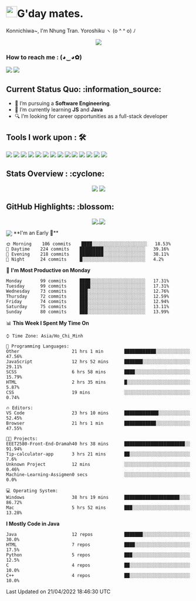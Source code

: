 <h1><img src="https://emojis.slackmojis.com/emojis/images/1531849430/4246/blob-sunglasses.gif?1531849430" width="30"/>G'day mates.</h1>

Konnichiwa~, I'm Nhung Tran. Yoroshiku 	ヽ (o ^ ^ o) ﾉ
<p align="center"><img src="https://readme-typing-svg.herokuapp.com?vCenter=true&width=500&lines=Software+Engineering+Student;Year+Two;RMIT+University" /></p>

### How to reach me : (◕‿◕✿)
<a href="mailto: nhungmaitran1412@gmail.com">
<a href="https://www.linkedin.com/in/nhung-tran-528396210/"><img src="https://img.shields.io/badge/Matsuri-%230077B5.svg?&style=for-the-badge&logo=linkedin&logoColor=white" ></a>  <a href="www.discordapp.com/users/1312"><img src="https://img.shields.io/badge/Discord-5865F2?style=for-the-badge&logo=discord&logoColor=white" ></a>  
  
 <h2>Current Status Quo: :information_source:</h2>
  
- 💼 I’m pursuing a <strong>Software Engineering</strong>.
- 🌱 I’m currently learning <strong>JS</strong> and <strong>Java</strong>
- 🔍 I’m looking for career opportunities as a full-stack developer
 <h2>Tools I work upon : 🛠</h2>
  
<!-- <img src="">   -->
<img src="https://img.shields.io/badge/HTML5-E34F26?style=for-the-badge&logo=html5&logoColor=white">  <img src="https://img.shields.io/badge/CSS3-1572B6?style=for-the-badge&logo=css3&logoColor=white">   <img src="https://img.shields.io/badge/Java%20-%23E00033.svg?&style=for-the-badge&logo=java&logoColor=white">   <img src="https://img.shields.io/badge/python%20-%2314354C.svg?&style=for-the-badge&logo=python&logoColor=white">   <img src="https://img.shields.io/badge/c++%20-%2300599C.svg?&style=for-the-badge&logo=c%2B%2B&logoColor=white">   <img src="https://img.shields.io/badge/MySQL-005C84?style=for-the-badge&logo=mysql&logoColor=white">    <img src="https://img.shields.io/badge/git%20-%23F05032.svg?&style=for-the-badge&logo=git&logoColor=white"/>   <img src="http://img.shields.io/badge/-VS%20Code-000000?style=for-the-badge&logo=Visual-studio-code&logoColor=blue"> <img src="https://img.shields.io/badge/Arduino_IDE-00979D?style=for-the-badge&logo=arduino&logoColor=white"> <img src="https://img.shields.io/badge/Codewars-B1361E?style=for-the-badge&logo=Codewars&logoColor=white"> <img src="https://img.shields.io/badge/PyCharm-000000.svg?&style=for-the-badge&logo=PyCharm&logoColor=white"> <img src="https://img.shields.io/badge/Visual_Studio-5C2D91?style=for-the-badge&logo=visual%20studio&logoColor=white">  <img src="https://img.shields.io/badge/Visual_Studio_Code-0078D4?style=for-the-badge&logo=visual%20studio%20code&logoColor=white"> <img src="https://img.shields.io/badge/-Hackerrank-2EC866?style=for-the-badge&logo=HackerRank&logoColor=white">

  <h2>Stats Overview : :cyclone: </h2>
  <p align="center">
<img align="center" src="https://github-readme-stats.vercel.app/api?username=wi2liamalpha&show_icons=true&count_private=true&hide=stars&include_all_commits=false&theme=aura" />
<img align="center" src="https://github-profile-trophy.vercel.app/?username=wi2liamalpha&theme=dracula&no-bg=true&row=1"/>
  </p>

  <h2>GitHub Highlights: :blossom:</h2>
  <p align="center">
<a href="">
  <img align="center" src="https://github-readme-stats.vercel.app/api/top-langs/?username=Puppychan&langs_count=8&layout=compact&theme=material-palenight&hide=html,Tcl" />
</a>
<a href="">
  <img align="center" src="http://github-readme-streak-stats.herokuapp.com?user=Puppychan&theme=material-palenight"/>
</a>
  </p>
 <img align="center" src="https://activity-graph.herokuapp.com/graph?username=Puppychan&theme=react-dark"/>
<!--START_SECTION:waka-->
**I'm an Early 🐤** 

```text
🌞 Morning    106 commits    ████░░░░░░░░░░░░░░░░░░░░░   18.53% 
🌆 Daytime    224 commits    █████████░░░░░░░░░░░░░░░░   39.16% 
🌃 Evening    218 commits    █████████░░░░░░░░░░░░░░░░   38.11% 
🌙 Night      24 commits     █░░░░░░░░░░░░░░░░░░░░░░░░   4.2%

```
📅 **I'm Most Productive on Monday** 

```text
Monday       99 commits     ████░░░░░░░░░░░░░░░░░░░░░   17.31% 
Tuesday      99 commits     ████░░░░░░░░░░░░░░░░░░░░░   17.31% 
Wednesday    73 commits     ███░░░░░░░░░░░░░░░░░░░░░░   12.76% 
Thursday     72 commits     ███░░░░░░░░░░░░░░░░░░░░░░   12.59% 
Friday       74 commits     ███░░░░░░░░░░░░░░░░░░░░░░   12.94% 
Saturday     75 commits     ███░░░░░░░░░░░░░░░░░░░░░░   13.11% 
Sunday       80 commits     ███░░░░░░░░░░░░░░░░░░░░░░   13.99%

```


📊 **This Week I Spent My Time On** 

```text
⌚︎ Time Zone: Asia/Ho_Chi_Minh

💬 Programming Languages: 
Other                    21 hrs 1 min        ████████████░░░░░░░░░░░░░   47.56% 
JavaScript               12 hrs 52 mins      ███████░░░░░░░░░░░░░░░░░░   29.11% 
SCSS                     6 hrs 58 mins       ████░░░░░░░░░░░░░░░░░░░░░   15.79% 
HTML                     2 hrs 35 mins       █░░░░░░░░░░░░░░░░░░░░░░░░   5.87% 
CSS                      19 mins             ░░░░░░░░░░░░░░░░░░░░░░░░░   0.74%

🔥 Editors: 
VS Code                  23 hrs 10 mins      █████████████░░░░░░░░░░░░   52.45% 
Browser                  21 hrs 1 min        ████████████░░░░░░░░░░░░░   47.55%

🐱‍💻 Projects: 
EEET2580-Front-End-Dramah40 hrs 38 mins      ███████████████████████░░   91.94% 
Tip-calculator-app       3 hrs 21 mins       ██░░░░░░░░░░░░░░░░░░░░░░░   7.6% 
Unknown Project          12 mins             ░░░░░░░░░░░░░░░░░░░░░░░░░   0.46% 
Machine-Learning-Assigmen0 secs              ░░░░░░░░░░░░░░░░░░░░░░░░░   0.0%

💻 Operating System: 
Windows                  38 hrs 19 mins      █████████████████████░░░░   86.72% 
Mac                      5 hrs 52 mins       ███░░░░░░░░░░░░░░░░░░░░░░   13.28%

```

**I Mostly Code in Java** 

```text
Java                     12 repos            ███████░░░░░░░░░░░░░░░░░░   30.0% 
HTML                     7 repos             ████░░░░░░░░░░░░░░░░░░░░░   17.5% 
Python                   5 repos             ███░░░░░░░░░░░░░░░░░░░░░░   12.5% 
C                        4 repos             ██░░░░░░░░░░░░░░░░░░░░░░░   10.0% 
C++                      4 repos             ██░░░░░░░░░░░░░░░░░░░░░░░   10.0%

```



 Last Updated on 21/04/2022 18:46:30 UTC
<!--END_SECTION:waka-->
